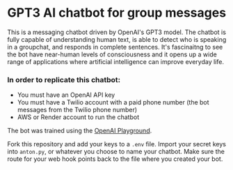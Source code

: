 # GPT3 AI chatbot for group messages
This is a messaging chatbot driven by OpenAI's GPT3 model. The chatbot is fully capable of understanding human text, is able to detect who is speaking in a groupchat, and responds in complete sentences. It's fascinaitng to see the bot have near-human levels of consciousness and it opens up a wide range of applications where artificial intelligence can improve everyday life.

### In order to replicate this chatbot:
- You must have an OpenAI API key
- You must have a Twilio account with a paid phone number (the bot messages from the Twilio phone number)
- AWS or Render account to run the chatbot

The bot was trained using the [OpenAI Playground](https://beta.openai.com/playground).

Fork this repository and add your keys to a `.env` file. Import your secret keys into `anton.py`, or whatever you choose to name your chatbot. Make sure the route for your web hook points back to the file where you created your bot. 
